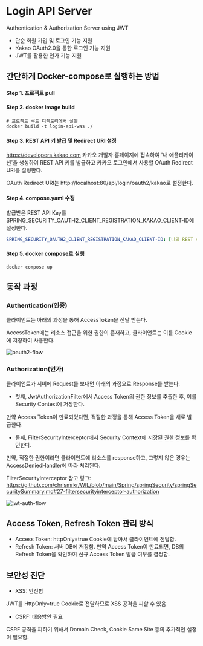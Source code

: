 # Login API Server

Authentication & Authorization Server using JWT

- 단순 회원 가입 및 로그인 기능 지원
- Kakao OAuth2.0을 통한 로그인 기능 지원
- JWT를 활용한 인가 기능 지원

## 간단하게 Docker-compose로 실행하는 방법
#### Step 1. 프로젝트 pull
#### Step 2. docker image build
```shell
# 프로젝트 루트 디렉토리에서 실행
docker build -t login-api-was ./
```
#### Step 3. REST API 키 발급 및 Redirect URI 설정

https://developers.kakao.com 카카오 개발자 홈페이지에 접속하여 '내 애플리케이션'을 생성하여 REST API 키를 발급하고 카카오 로그인에서 사용할 OAuth Redirect URI를 설정한다.

OAuth Redirect URI는 http://localhost:80/api/login/oauth2/kakao로 설정한다.

#### Step 4. compose.yaml 수정

발급받은 REST API Key를 SPRING_SECURITY_OAUTH2_CLIENT_REGISTRATION_KAKAO_CLIENT-ID에 설정한다.

```yaml
SPRING_SECURITY_OAUTH2_CLIENT_REGISTRATION_KAKAO_CLIENT-ID: [나의 REST API KEY]
```

#### Step 5. docker compose로 실행
```shell
docker compose up
```


## 동작 과정

### Authentication(인증)

클라이언트는 아래의 과정을 통해 AccessToken을 전달 받는다.

AccessToken에는 리소스 접근을 위한 권한이 존재하고, 클라이언트는 이를 Cookie에 저장하여 사용한다.

![oauth2-flow](https://github.com/chrismrkr/common-kakao-auth/assets/62477958/54815ca1-b80e-4937-a0aa-e5383b2b1dae)

### Authorization(인가)

클라이언트가 서버에 Request를 보내면 아래의 과정으로 Response를 받는다.

+ 첫째, JwtAuthorizationFilter에서 Access Token의 권한 정보를 추출한 후, 이를 Security Context에 저장한다.

만약 Access Token이 만료되었다면, 적절한 과정을 통해 Access Token을 새로 발급한다.

+ 둘째, FilterSecurityInterceptor에서 Security Context에 저장된 권한 정보를 확인한다.

만약, 적절한 권한이라면 클라이언트에 리소스를 response하고, 그렇지 않은 경우는 AccessDeniedHandler에 따라 처리된다.

FilterSecurityInterceptor 참고 링크: https://github.com/chrismrkr/WIL/blob/main/Spring/springSecurity/springSecuritySummary.md#27-filtersecurityinterceptor-authorization

![jwt-auth-flow](https://github.com/chrismrkr/common-kakao-auth/assets/62477958/b5ebe6c2-c81a-4e19-81ca-34b9338b626c)

## Access Token, Refresh Token 관리 방식

+ Access Token: httpOnly=true Cookie에 담아서 클라이언트에 전달함.
+ Refresh Token: 서버 DB에 저장함. 만약 Access Token이 만료되면, DB의 Refresh Token을 확인하여 신규 Access Token 발급 여부를 결정함.

## 보안성 진단

+ XSS: 안전함

JWT를 HttpOnly=true Cookie로 전달하므로 XSS 공격을 피할 수 있음

+ CSRF: 대응방안 필요

CSRF 공격을 피하기 위해서 Domain Check, Cookie Same Site 등의 추가적인 설정이 필요함.


